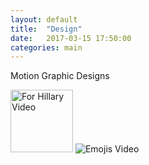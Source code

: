 ```yaml
---
layout: default
title:  "Design"
date:   2017-03-15 17:50:00
categories: main
---
```


Motion Graphic Designs

<img src= "katekight.com/Images/ForHIllaryScreenShot.png" alt="For Hillary Video" Height="100"> 



<img src= "katekight.com/images/EmojisScreenshot.png" Alt="Emojis Video">

